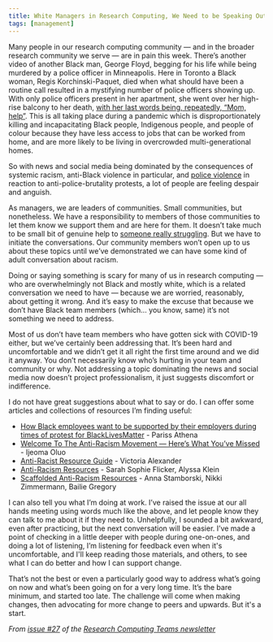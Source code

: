 ```yaml
---
title: White Managers in Research Computing, We Need to be Speaking Out About Racism, then Listening and Advocating
tags: [management]
---
```


Many people in our research computing community — and in the broader research community we serve — are in pain this week.  There’s another video of another Black man, George Floyd, begging for his life while being murdered by a police officer in Minneapolis.  Here in Toronto a Black woman, Regis Korchinski-Paquet, died when what should have been a routine call resulted in a mystifying number of police officers showing up.  With only police officers present in her apartment, she went over her high-rise balcony to her death, [with her last words being, repeatedly, “Mom, help”](https://www.cbc.ca/news/canada/toronto/regis-korchinski-paquet-toronto-police-1.5590296).  This is all taking place during a pandemic which is disproportionately killing and incapacitating Black people, Indigenous people, and people of colour because they have less access to jobs that can be worked from home, and are more likely to be living in overcrowded multi-generational homes.

So with news and social media being dominated by the consequences of systemic racism, anti-Black violence in particular, and [police violence](https://brutality.glideapp.io) in reaction to anti-police-brutality protests, a lot of people are feeling despair and anguish. 

As managers, we are leaders of communities.  Small communities, but nonetheless.  We have a responsibility to members of those communities to let them know we support them and are here for them.  It doesn’t take much to be small bit of genuine help to [someone really struggling](https://twitter.com/FutureDrDukes/status/1267508084143865859).  But we have to initiate the conversations.  Our community members won’t open up to us about these topics until we’ve demonstrated we can have some kind of adult conversation about racism.

Doing or saying something is scary for many of us in research computing — who are overwhelmingly not Black and mostly white, which is a related conversation we need to have — because we are worried, reasonably, about getting it wrong.   And it’s easy to make the excuse that because we don’t have Black team members (which… you know, same) it’s not something we need to address. 

Most of us don’t have team members who have gotten sick with COVID-19 either, but we’ve certainly been addressing that.  It’s been hard and uncomfortable and we didn’t get it all right the first time around and we did it anyway.  You don’t necessarily know who’s hurting in your team and community or why.  Not addressing a topic dominating the news and social media now doesn’t project professionalism, it just suggests discomfort or indifference.

I do not have great suggestions about what to say or do.  I can offer some articles and collections of resources I’m finding useful:
* [How Black employees want to be supported by their employers during times of protest for BlackLivesMatter](https://blacktechpipeline.substack.com/p/hey-employers-do-black-lives-matter) - Pariss Athena
* [Welcome To The Anti-Racism Movement — Here’s What You’ve Missed](https://medium.com/the-establishment/welcome-to-the-anti-racism-movement-heres-what-you-ve-missed-711089cb7d34) - Ijeoma Oluo
* [Anti-Racist Resource Guide](https://docs.google.com/document/d/1a-lzdtxOlWuzYNGqwlYwxMWADtZ6vJGCpKhtJHHrS54/preview?pru=AAABcpnrylg*2vEMb2In8-9aRyfg0OKSuA) - Victoria Alexander
* [Anti-Racism Resources](https://docs.google.com/document/d/1BRlF2_zhNe86SGgHa6-VlBO-QgirITwCTugSfKie5Fs/preview?pru=AAABcocJWsk*HmXb3HkF-szmJL5SmeHugg) - Sarah Sophie Flicker, Alyssa Klein
* [Scaffolded Anti-Racism Resources](https://docs.google.com/document/d/1PrAq4iBNb4nVIcTsLcNlW8zjaQXBLkWayL8EaPlh0bc) - Anna Stamborski, Nikki Zimmermann, Bailie Gregory

I can also tell you what I’m doing at work.  I’ve raised the issue at our all hands meeting using words much like the above, and let people know they can talk to me about it if they need to.  Unhelpfully, I sounded a bit awkward, even after practicing, but the next conversation will be easier.  I’ve made a point of checking in a little deeper with people during one-on-ones, and doing a lot of listening,  I’m listening for feedback even when it's uncomfortable, and I'll keep reading those materials, and others, to see what I can do better and how I can support change.

That’s not the best or even a particularly good way to address what’s going on now and what’s been going on for a very long time. It’s the bare minimum, and started too late. The challenge will come when making changes, then advocating for more change to peers and upwards. But it's a start.

_From [issue #27](https://buttondown.email/ljdursi/archive/ed9c986b-6007-426d-a8c7-9f49b3b0d107) of the [Research Computing Teams newsletter](https://buttondown.email/ljdursi/archive/)_
